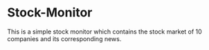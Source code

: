# Stock-Monitor
This is a simple stock monitor which contains the stock market of 10 companies and its corresponding news.
